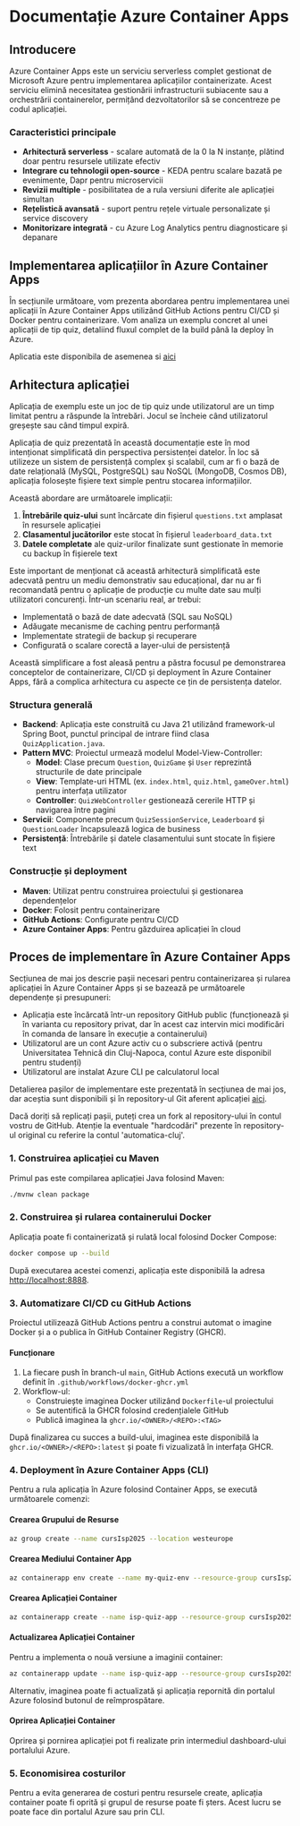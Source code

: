 # Documentație Azure Container Apps

## Introducere

Azure Container Apps este un serviciu serverless complet gestionat de Microsoft Azure pentru implementarea aplicațiilor containerizate. Acest serviciu elimină necesitatea gestionării infrastructurii subiacente sau a orchestrării containerelor, permițând dezvoltatorilor să se concentreze pe codul aplicației.

### Caracteristici principale

- **Arhitectură serverless** - scalare automată de la 0 la N instanțe, plătind doar pentru resursele utilizate efectiv
- **Integrare cu tehnologii open-source** - KEDA pentru scalare bazată pe evenimente, Dapr pentru microservicii
- **Revizii multiple** - posibilitatea de a rula versiuni diferite ale aplicației simultan
- **Rețelistică avansată** - suport pentru rețele virtuale personalizate și service discovery
- **Monitorizare integrată** - cu Azure Log Analytics pentru diagnosticare și depanare

## Implementarea aplicațiilor în Azure Container Apps

În secțiunile următoare, vom prezenta abordarea pentru implementarea unei aplicații în Azure Container Apps utilizând GitHub Actions pentru CI/CD și Docker pentru containerizare. Vom analiza un exemplu concret al unei aplicații de tip quiz, detaliind fluxul complet de la build până la deploy în Azure.

Aplicatia este disponibila de asemenea si [aici](https://github.com/automatica-cluj/isp-quiz-game) 


## Arhitectura aplicației

Aplicația de exemplu este un joc de tip quiz unde utilizatorul are un timp limitat pentru a răspunde la întrebări. Jocul se încheie când utilizatorul greșește sau când timpul expiră.

Aplicația de quiz prezentată în această documentație este în mod intenționat simplificată din perspectiva persistenței datelor. În loc să utilizeze un sistem de persistență complex și scalabil, cum ar fi o bază de date relațională (MySQL, PostgreSQL) sau NoSQL (MongoDB, Cosmos DB), aplicația folosește fișiere text simple pentru stocarea informațiilor.

Această abordare are următoarele implicații:

1. **Întrebările quiz-ului** sunt încărcate din fișierul `questions.txt` amplasat în resursele aplicației
2. **Clasamentul jucătorilor** este stocat în fișierul `leaderboard_data.txt`
3. **Datele completate** ale quiz-urilor finalizate sunt gestionate în memorie cu backup în fișierele text

Este important de menționat că această arhitectură simplificată este adecvată pentru un mediu demonstrativ sau educațional, dar nu ar fi recomandată pentru o aplicație de producție cu multe date sau mulți utilizatori concurenți. Într-un scenariu real, ar trebui:

- Implementată o bază de date adecvată (SQL sau NoSQL)
- Adăugate mecanisme de caching pentru performanță
- Implementate strategii de backup și recuperare
- Configurată o scalare corectă a layer-ului de persistență

Această simplificare a fost aleasă pentru a păstra focusul pe demonstrarea conceptelor de containerizare, CI/CD și deployment în Azure Container Apps, fără a complica arhitectura cu aspecte ce țin de persistența datelor.

### Structura generală

- **Backend**: Aplicația este construită cu Java 21 utilizând framework-ul Spring Boot, punctul principal de intrare fiind clasa `QuizApplication.java`.
- **Pattern MVC**: Proiectul urmează modelul Model-View-Controller:
    - **Model**: Clase precum `Question`, `QuizGame` și `User` reprezintă structurile de date principale
    - **View**: Template-uri HTML (ex. `index.html`, `quiz.html`, `gameOver.html`) pentru interfața utilizator
    - **Controller**: `QuizWebController` gestionează cererile HTTP și navigarea între pagini
- **Servicii**: Componente precum `QuizSessionService`, `Leaderboard` și `QuestionLoader` încapsulează logica de business
- **Persistență**: Întrebările și datele clasamentului sunt stocate în fișiere text

### Construcție și deployment

- **Maven**: Utilizat pentru construirea proiectului și gestionarea dependențelor
- **Docker**: Folosit pentru containerizare
- **GitHub Actions**: Configurate pentru CI/CD
- **Azure Container Apps**: Pentru găzduirea aplicației în cloud

## Proces de implementare în Azure Container Apps

Secțiunea de mai jos descrie pașii necesari pentru containerizarea și rularea aplicației în Azure Container Apps și se bazează pe următoarele dependențe și presupuneri:
- Aplicația este încărcată într-un repository GitHub public (funcționează și în varianta cu repository privat, dar în acest caz intervin mici modificări în comanda de lansare în execuție a containerului)
- Utilizatorul are un cont Azure activ cu o subscriere activă (pentru Universitatea Tehnică din Cluj-Napoca, contul Azure este disponibil pentru studenți)
- Utilizatorul are instalat Azure CLI pe calculatorul local

Detalierea pașilor de implementare este prezentată în secțiunea de mai jos, dar aceștia sunt disponibili și în repository-ul Git aferent aplicației [aici](https://github.com/automatica-cluj/isp-quiz-game).

Dacă doriți să replicați pașii, puteți crea un fork al repository-ului în contul vostru de GitHub. Atenție la eventuale "hardcodări" prezente în repository-ul original cu referire la contul 'automatica-cluj'.

### 1. Construirea aplicației cu Maven

Primul pas este compilarea aplicației Java folosind Maven:

```sh
./mvnw clean package
```

### 2. Construirea și rularea containerului Docker

Aplicația poate fi containerizată și rulată local folosind Docker Compose:

```sh
docker compose up --build 
```

După executarea acestei comenzi, aplicația este disponibilă la adresa [http://localhost:8888](http://localhost:8888).

### 3. Automatizare CI/CD cu GitHub Actions

Proiectul utilizează GitHub Actions pentru a construi automat o imagine Docker și a o publica în GitHub Container Registry (GHCR).

#### Funcționare

1. La fiecare push în branch-ul `main`, GitHub Actions execută un workflow definit în `.github/workflows/docker-ghcr.yml`
2. Workflow-ul:
    - Construiește imaginea Docker utilizând `Dockerfile`-ul proiectului
    - Se autentifică la GHCR folosind credențialele GitHub
    - Publică imaginea la `ghcr.io/<OWNER>/<REPO>:<TAG>`

După finalizarea cu succes a build-ului, imaginea este disponibilă la `ghcr.io/<OWNER>/<REPO>:latest` și poate fi vizualizată în interfața GHCR.

### 4. Deployment în Azure Container Apps (CLI)

Pentru a rula aplicația în Azure folosind Container Apps, se execută următoarele comenzi:

#### Crearea Grupului de Resurse
```bash
az group create --name cursIsp2025 --location westeurope
```

#### Crearea Mediului Container App
```bash
az containerapp env create --name my-quiz-env --resource-group cursIsp2025 --location westeurope
```

#### Crearea Aplicației Container
```bash
az containerapp create --name isp-quiz-app --resource-group cursIsp2025 --environment my-quiz-env --image ghcr.io/automatica-cluj/isp-quiz:latest --target-port 8888 --ingress external --transport http
```

#### Actualizarea Aplicației Container

Pentru a implementa o nouă versiune a imaginii container:

```sh
az containerapp update --name isp-quiz-app --resource-group cursIsp2025 --image ghcr.io/automatica-cluj/isp-quiz:latest
```

Alternativ, imaginea poate fi actualizată și aplicația repornită din portalul Azure folosind butonul de reîmprospătare.

#### Oprirea Aplicației Container

Oprirea și pornirea aplicației pot fi realizate prin intermediul dashboard-ului portalului Azure.

### 5. Economisirea costurilor

Pentru a evita generarea de costuri pentru resursele create, aplicația container poate fi oprită și grupul de resurse poate fi șters. Acest lucru se poate face din portalul Azure sau prin CLI.